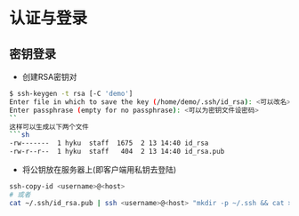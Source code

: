 # 认证与登录
## 密钥登录
* 创建RSA密钥对
```sh
$ ssh-keygen -t rsa [-C 'demo']
Enter file in which to save the key (/home/demo/.ssh/id_rsa): <可以改名>
Enter passphrase (empty for no passphrase): <可以为密钥文件设密码>
`` 
这样可以生成以下两个文件
```sh
-rw-------  1 hyku  staff  1675  2 13 14:40 id_rsa
-rw-r--r--  1 hyku  staff   404  2 13 14:40 id_rsa.pub
```

* 将公钥放在服务器上(即客户端用私钥去登陆)
```sh
ssh-copy-id <username>@<host>
# 或者
cat ~/.ssh/id_rsa.pub | ssh <username>@<host> "mkdir -p ~/.ssh && cat >>  ~/.ssh/authorized_keys"
```
